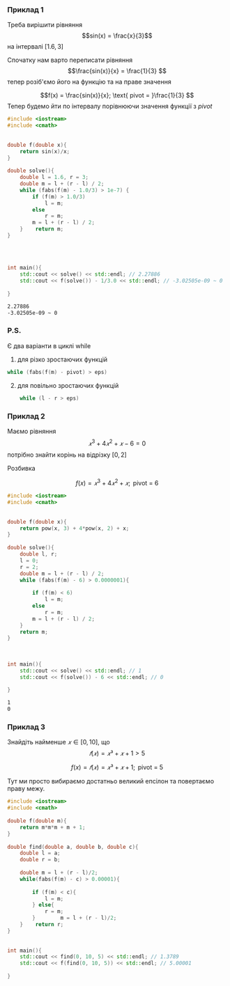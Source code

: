 ### Приклад 1
Треба вирішити рівняння $$sin(x) = \frac{x}{3}$$ на інтервалі $[1.6, 3]$

Спочатку нам варто переписати рівняння $$\frac{sin(x)}{x} = \frac{1}{3} $$
тепер розіб'ємо його на функцію та на праве значення

$$f(x) = \frac{sin(x)}{x}; \text{ pivot = }\frac{1}{3} $$
Тепер будемо йти по інтервалу порівнюючи значення функції з _pivot_

```c++
#include <iostream>  
#include <cmath>  
  
  
double f(double x){  
    return sin(x)/x;  
}  
  
double solve(){  
    double l = 1.6, r = 3;  
    double m = l + (r - l) / 2;  
    while (fabs(f(m) - 1.0/3) > 1e-7) {  
        if (f(m) > 1.0/3)  
            l = m;  
        else  
            r = m;  
        m = l + (r - l) / 2;  
    }    return m;  
}  
  
  
  
  
int main(){  
    std::cout << solve() << std::endl; // 2.27886  
    std::cout << f(solve()) - 1/3.0 << std::endl; // -3.02505e-09 ~ 0  
  
}
```

```bash
2.27886
-3.02505e-09 ~ 0  
```
### P.S. 
Є два варіанти в циклі while
1) для різко зростаючих функцій
```c++
while (fabs(f(m) - pivot) > eps)
```
2) для повільно зростаючих функцій
```c++
	while (l - r > eps)
```

### Приклад 2
Маємо рівняння $$𝑥^3 + 4𝑥^2 + 𝑥 − 6 = 0$$
потрібно знайти корінь на відрізку $[0, 2]$

Розбивка

$$f(x) = 𝑥^3 + 4𝑥^2 + 𝑥; \text{ pivot = }6 $$

```c++
#include <iostream>  
#include <cmath>  
  
  
double f(double x){  
    return pow(x, 3) + 4*pow(x, 2) + x;  
}  
  
double solve(){  
    double l, r;  
    l = 0;  
    r = 2;  
    double m = l + (r - l) / 2;  
    while (fabs(f(m) - 6) > 0.0000001){  
  
        if (f(m) < 6)  
            l = m;  
        else  
            r = m;  
        m = l + (r - l) / 2;  
    }  
    return m;  
}  
  
  
  
int main(){  
    std::cout << solve() << std::endl; // 1  
    std::cout << f(solve()) - 6 << std::endl; // 0  
  
}
```

```bash 
1
0
```

### Приклад 3


Знайдіть найменше $𝑥 \in [0, 10]$, що  
$$𝑓(𝑥) = 𝑥³ + 𝑥 + 1 > 5$$

$$f(x) = 𝑓(𝑥) = 𝑥³ + 𝑥 + 1; \text{ pivot = }5 $$

Тут ми просто вибираємо достатньо великий епсілон та повертаємо праву межу.
```c++
#include <iostream>  
#include <cmath>  
  
double f(double m){  
    return m*m*m + m + 1;  
}  
  
double find(double a, double b, double c){  
    double l = a;  
    double r = b;  
  
    double m = l + (r - l)/2;  
    while(fabs(f(m) - c) > 0.00001){  
  
        if (f(m) < c){  
            l = m;  
        } else{  
            r = m;  
        }        m = l + (r - l)/2;  
    }    return r;  
}  
  
  
int main(){  
    std::cout << find(0, 10, 5) << std::endl; // 1.3789  
    std::cout << f(find(0, 10, 5)) << std::endl; // 5.00001  
  
}
```